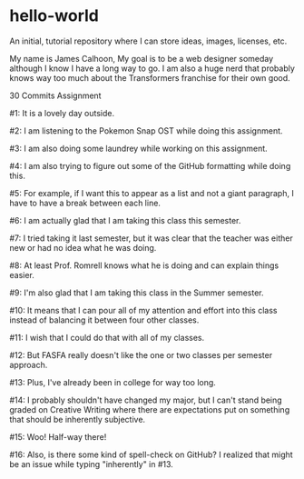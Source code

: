 # hello-world
An initial, tutorial repository where I can store ideas, images, licenses, etc. 

My name is James Calhoon, My goal is to be a web designer someday although I know I have a long way to go.
I am also a huge nerd that probably knows way too much about the Transformers franchise for their own good. 

30 Commits Assignment

#1: It is a lovely day outside.

#2: I am listening to the Pokemon Snap OST while doing this assignment.

#3: I am also doing some laundrey while working on this assignment.

#4: I am also trying to figure out some of the GitHub formatting while doing this.

#5: For example, if I want this to appear as a list and not a giant paragraph, I have to have a break between each line.

#6: I am actually glad that I am taking this class this semester.

#7: I tried taking it last semester, but it was clear that the teacher was either new or had no idea what he was doing.

#8: At least Prof. Romrell knows what he is doing and can explain things easier.

#9: I'm also glad that I am taking this class in the Summer semester.

#10: It means that I can pour all of my attention and effort into this class instead of balancing it between four other classes.

#11: I wish that I could do that with all of my classes.

#12: But FASFA really doesn't like the one or two classes per semester approach.

#13: Plus, I've already been in college for way too long.

#14: I probably shouldn't have changed my major, but I can't stand being graded on Creative Writing where there are expectations put on something that should be inherently subjective.

#15: Woo! Half-way there!

#16: Also, is there some kind of spell-check on GitHub? I realized that might be an issue while typing "inherently" in #13.
